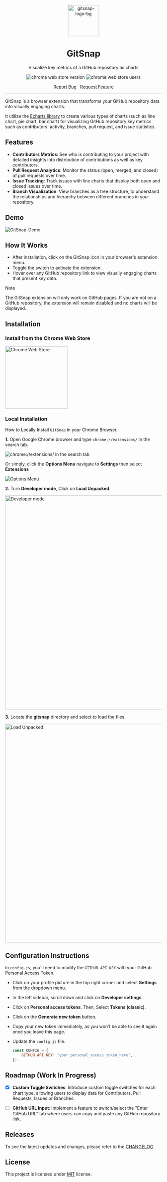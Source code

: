 <div align="center">
<p align="center">
  <img width="100" src="https://github.com/user-attachments/assets/44ebc490-691b-4b38-89b1-dcab2afb354d" alt="gitsnap-logo-bg">
</p>

 <h1>GitSnap</h1>
 <p>Visualize key metrics of a GitHub repository as charts</p>
</div>

<div align="center">
   <img src="https://badgen.net/chrome-web-store/v/gkeemliblioicebplmgekbmpdleogmpg?icon=chrome&color=607cd2" alt="chrome web store version">
   <img src="https://badgen.net/chrome-web-store/users/gkeemliblioicebplmgekbmpdleogmpg?icon=chrome&color=607cd2" alt="chrome web store users">
</div> 
<p align="center">
  <a href="https://github.com/frankiefab100/gitsnap/issues/new/choose">Report Bug</a>
    ·
    <a href="https://github.com/frankiefab100/gitsnap/issues/new/choose">Request Feature</a>
</p>

---
GitSnap is a browser extension that transforms your GitHub repository data into visually engaging charts.

It utilize the [Echarts library](https://echarts.apache.org/) to create various types of charts (such as line chart, pie chart, bar chart) for visualizing GitHub repository key metrics such as contributors' activity, branches, pull request, and issue statistics.

## Features

- **Contributors Metrics**: See who is contributing to your project with detailed insights into distribution of contributions as well as key contributors.
- **Pull Request Analytics**: Monitor the status (open, merged, and closed) of pull requests over time.
- **Issue Tracking**: Track issues with line charts that display both open and closed issues over time.
- **Branch Visualization**: View branches as a tree structure, to understand the relationships and hierarchy between different branches in your repository.

## Demo

![GitSnap-Demo](https://github.com/user-attachments/assets/8a817201-d2d9-4f53-8619-f2c86e46f025)


## How It Works

- After installation, click on the GitSnap icon in your browser's extension menu.
- Toggle the switch to activate the extension.
- Hover over any GitHub repository link to view visually engaging charts that present key data.

> [!NOTE]
>
> The GitSnap extension will only work on GitHub pages. If you are not on a GitHub repository, the extension will remain disabled and no charts will be displayed.


## Installation

### Install from the Chrome Web Store
<a href="https://chromewebstore.google.com/detail/gitsnap/gkeemliblioicebplmgekbmpdleogmpg" target="_blank"><img src="https://github.com/user-attachments/assets/c9349de6-ccfe-4bd0-a4b0-650a4553582d" alt="Chrome Web Store" style="width:200px"/></a>

### Local Installation

How to Locally Install `GitSnap` in your Chrome Browser.

**1.** Open Google Chrome browser and type `chrome://extensions/` in the search tab.
<!-- screenshot here -->
![chrome://extensions/ in the search tab](https://github.com/user-attachments/assets/9ae3d6a7-0c98-4d58-b69c-d1a9abe731a5)


Or simply, click the **Options Menu** navigate to **Settings** then select **Extensions**

<!-- screenshot here -->
![Options Menu](https://github.com/user-attachments/assets/4b5ea4d8-1804-4419-8f70-24881b732e3f)


**2.** Turn **Developer mode**, Click on **Load Unpacked**.
<!-- screenshot here -->
<img width="688" alt="Developer mode" src="https://github.com/user-attachments/assets/e29e15b3-447b-4f7c-bbe9-fad0b5de2a47">


**3.** Locate the **gitsnap** directory and select to load the files.
<!-- screenshot here -->
<img width="702" alt="Load Unpacked" src="https://github.com/user-attachments/assets/fea7c4fa-0b11-49db-9cb0-b28d5bb3dbdf">

## Configuration Instructions

In `config.js`, you'll need to modify the `GITHUB_API_KEY` with your GitHub Personal Access Token.

- Click on your profile picture in the top right corner and select **Settings** from the dropdown menu.
- In the left sidebar, scroll down and click on **Developer settings**.
- Click on **Personal access tokens**. Then, Select **Tokens (classic)**.
- Click on the **Generate new token** button.
- Copy your new token immediately, as you won’t be able to see it again once you leave this page.
- Update the `config.js` file.
  
     ```javascript
     const CONFIG = {
         GITHUB_API_KEY: 'your_personal_access_token_here',
     };
     ```

## Roadmap (Work In Progress)
- [x] **Custom Toggle Switches**: Introduce custom toggle switches for each chart type, allowing users to display data for Contributors, Pull Requests, Issues or Branches.
- [ ] **GitHub URL Input**: Implement a feature to switch/select the "Enter GitHub URL" tab where users can copy and paste any GitHub repository link.


## Releases

To see the latest updates and changes, please refer to the [CHANGELOG](https://github.com/frankiefab100/gitsnap/blob/main/CHANGELOG.md).

## License

This project is licensed under [MIT](https://opensource.org/license/mit) license.
